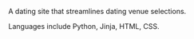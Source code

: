A dating site that streamlines dating venue selections.


Languages include Python, Jinja, HTML, CSS.